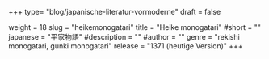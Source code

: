 +++
type= "blog/japanische-literatur-vormoderne"
draft = false

weight = 18
slug = "heikemonogatari"
title = "Heike monogatari"
#short = ""
japanese = "平家物語"
#description = ""
#author = ""
genre = "rekishi monogatari, gunki monogatari"
release = "1371 (heutige Version)"
+++

